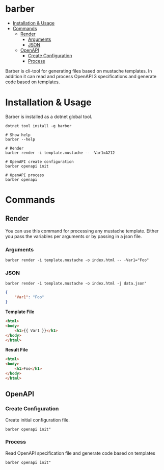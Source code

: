 barber
===

<!-- TOC -->

- [Installation & Usage](#installation--usage)
- [Commands](#commands)
    - [Render](#render)
        - [Arguments](#arguments)
        - [JSON](#json)
    - [OpenAPI](#openapi)
        - [Create Configuration](#create-configuration)
        - [Process](#process)

<!-- /TOC -->

Barber is cli-tool for generating files based on mustache templates. In addition it can read and process OpenAPI 3 specifications and generate code based on templates.


# Installation & Usage

Barber is installed as a dotnet global tool.

```shell
dotnet tool install -g barber

# Show help
barber --help

# Render
barber render -i template.mustache -- -Var1=A212

# OpenAPI create configuration
barber openapi init

# OpenAPI process
barber openapi
```

# Commands

## Render

You can use this command for processing any mustache template. Either you pass the variables per arguments or by passing in a json file.

### Arguments

```shell
barber render -i template.mustache -o index.html -- -Var1="Foo"
```

### JSON

```shell
barber render -i template.mustache -o index.html -j data.json"
```

```json
{
    "Var1": "Foo"
}
```

**Template File**

```html
<html>
<body>
    <h1>{{ Var1 }}</h1>
</body>
</html>
```

**Result File**
```html
<html>
<body>
    <h1>Foo</h1>
</body>
</html>
```

## OpenAPI

### Create Configuration

Create initial configuration file.

```shell
barber openapi init"
```

### Process

Read OpenAPI specification file and generate code based on templates

```shell
barber openapi init"
```